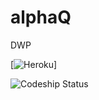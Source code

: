 # alphaQ

DWP

[![Heroku](https://alpha-q.herokuapp.com/?app=alpha-q)]

![Codeship Status](https://codeship.com/projects/1e4933d0-4e9e-0133-7d5d-0a25db2949d0/status?branch=master)
